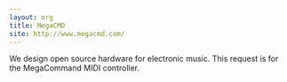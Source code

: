 ```yaml
---
layout: org
title: MegaCMD
site: http://www.megacmd.com/
---
```

We design open source hardware for electronic music. This request is for the MegaCommand MIDI controller.
